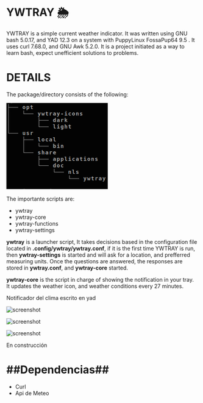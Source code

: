 YWTRAY     🌦
=============
YWTRAY is a simple current weather indicator. It was written using GNU bash 5.0.17, and YAD 12.3 on a system with PuppyLinux FossaPup64 9.5 . It uses curl 7.68.0, and GNU Awk 5.2.0. 
It is a project initiated as a way to learn bash, expect unefficient solutions to problems.

DETAILS
======
The package/directory consists of the following:


![Alt text](/read_assets/structure01-20230317_42.png.png?raw=true "Directory Main Structure")

The importante scripts are:

* ywtray
* ywtray-core
* ywtray-functions
* ywtray-settings

**ywtray** is a launcher script, It takes decisions based in the configuration file located in **.config/ywtray/ywtray.conf**, if it is the first time YWTRAY is run, then **ywtray-settings** is started and will ask for a location, and prefferred measuring units. Once the questions are answered, the responses are stored in **ywtray.conf**, and **ywtray-core** started.   

**ywtray-core** is the script in charge of showing the notification in your tray. It updates the weather icon, and weather conditions every 27 minutes. 



Notificador del clima escrito en yad

![screenshot](https://i.postimg.cc/cJXscvTS/image-16.png)
 
![screenshot](https://i.postimg.cc/P5MLBrK6/image-20.png)

![screenshot](https://i.postimg.cc/HxnTvTP7/image-19.png)

En construcción

##Dependencias##
=================

- Curl
- Api de Meteo
